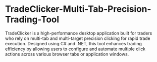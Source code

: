 # TradeClicker-Multi-Tab-Precision-Trading-Tool
TradeClicker is a high-performance desktop application built for traders who rely on multi-tab and multi-target precision clicking for rapid trade execution. Designed using C# and .NET, this tool enhances trading efficiency by allowing users to configure and automate multiple click actions across various browser tabs or application windows.
